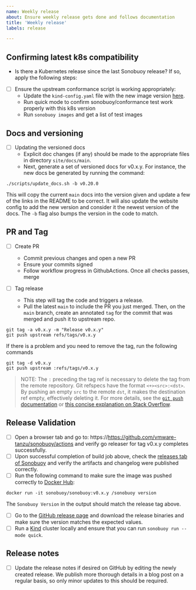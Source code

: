 ```yaml
---
name: Weekly release
about: Ensure weekly release gets done and follows documentation
title: 'Weekly release'
labels: release

---
```


## Confirming latest k8s compatibility

 - Is there a Kubernetes release since the last Sonobuoy release? If so, apply the following steps:
 - [ ] Ensure the upstream conformance script is working appropriately:
   - Update the `kind-config.yaml` file with the new image version [here](https://github.com/vmware-tanzu/sonobuoy/blob/main/kind-config.yaml).
   - Run quick mode to confirm sonobuoy/conformance test work properly with this k8s version
   - Run `sonobuoy images` and get a list of test images 

## Docs and versioning

 - [ ] Updating the versioned docs
   - Explicit doc changes (if any) should be made to the appropriate files in directory `site/docs/main`.
   - Next, generate a set of versioned docs for v0.x.y. For instance, the new docs be generated by running the command:

```
./scripts/update_docs.sh -b v0.20.0
```

This will copy the current `main` docs into the version given and update
a few of the links in the README to be correct. It will also update
the website config to add the new version and consider it the newest
version of the docs. The `-b` flag also bumps the version in the code to match.

## PR and Tag

- [ ] Create PR
  - Commit previous changes and open a new PR
  - Ensure your commits signed
  - Follow workflow progress in GithubActions. Once all checks passes, merge

- [ ] Tag release
  - This step will tag the code and triggers a release.
  - Pull the latest `main` to include the PR you just merged. Then, on the `main` branch, create an annotated `tag` for the commit that was merged and push it to upstream repo.

```
git tag -a v0.x.y -m "Release v0.x.y"
git push upstream refs/tags/v0.x.y
```

If there is a problem and you need to remove the tag, run the following commands

 ```
 git tag -d v0.x.y
 git push upstream :refs/tags/v0.x.y
 ```

 > NOTE: The `:` preceding the tag ref is necessary to delete the tag from the remote repository.
 > Git refspecs have the format `<+><src>:<dst>`.
 > By pushing an empty `src` to the remote `dst`, it makes the destination ref empty, effectively deleting it.
 > For more details, see the [`git push` documentation](https://git-scm.com/docs/git-push) or [this concise explanation on Stack Overflow](https://stackoverflow.com/a/7303710).


## Release Validation
 - [ ] Open a browser tab and go to: https://https://github.com/vmware-tanzu/sonobuoy/actions and verify go releaser for tag v0.x.y completes successfully.
 - [ ] Upon successful completion of build job above, check the [releases tab of Sonobuoy](https://github.com/vmware-tanzu/sonobuoy/releases) and verify the artifacts and changelog were published correctly.
 - [ ] Run the following command to make sure the image was pushed correctly to [Docker Hub](https://cloud.docker.com/u/sonobuoy/repository/docker/sonobuoy/sonobuoy/tags):

```
docker run -it sonobuoy/sonobuoy:v0.x.y /sonobuoy version
```

The `Sonobuoy Version` in the output should match the release tag above.
 - [ ] Go to the [GitHub release page](https://github.com/vmware-tanzu/sonobuoy/releases) and download the release binaries and make sure the version matches the expected values.
 - [ ] Run a [Kind](https://github.com/kubernetes-sigs/kind) cluster locally and ensure that you can run `sonobuoy run --mode quick`.

## Release notes

 - [ ] Update the release notes if desired on GitHub by editing the newly created release. We publish more thorough details in a blog post on a regular basis, so only minor updates to this should be required.
